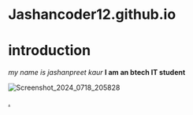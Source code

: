 # Jashancoder12.github.io
# introduction
*my name is jashanpreet kaur*
**I am an btech IT student**

![Screenshot_2024_0718_205828](https://github.com/user-attachments/assets/de25055d-a7f8-4a4f-9237-3b4efecdd0ae)

[.](https://github.com/Jashancoder12/Jashancoder12.github.io/blob/main/Post1.md)
